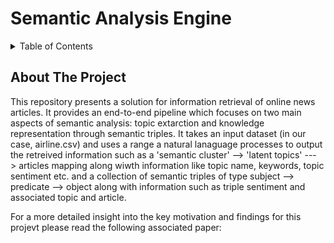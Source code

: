 # Semantic Analysis Engine


<!-- TABLE OF CONTENTS -->
<details>
  <summary>Table of Contents</summary>
  <ol>
    <li>
      <a href="#about-the-project">About The Project</a>
      <ul>
        <li><a href="#built-with">Built With</a></li>
      </ul>
    </li>
    <li>
      <a href="#getting-started">Getting Started</a>
      <ul>
        <li><a href="#prerequisites">Prerequisites</a></li>
        <li><a href="#installation">Installation</a></li>
      </ul>
    </li>
    <li><a href="#usage">Usage</a></li>
    <li><a href="#roadmap">Roadmap</a></li>
    <li><a href="#contributing">Contributing</a></li>
    <li><a href="#license">License</a></li>
    <li><a href="#contact">Contact</a></li>
    <li><a href="#acknowledgments">Acknowledgments</a></li>
  </ol>
</details>

<!-- ABOUT THE PROJECT -->
## About The Project
This repository presents a solution for information retrieval of online news articles. It provides an end-to-end pipeline which focuses on two main aspects of semantic analysis: topic extarction and knowledge representation through semantic triples. It takes an input dataset (in our case, airline.csv) and uses a range a natural lanaguage processes to output the retreived information such as a 'semantic cluster' --> 'latent topics' ---> articles mapping along wiwth information like topic name, keywords, topic sentiment etc. and a collection of semantic triples of type subject --> predicate --> object along with information such as triple sentiment and associated topic and article. 

For a more detailed insight into the key motivation and findings for this projevt please read the following associated paper: 
